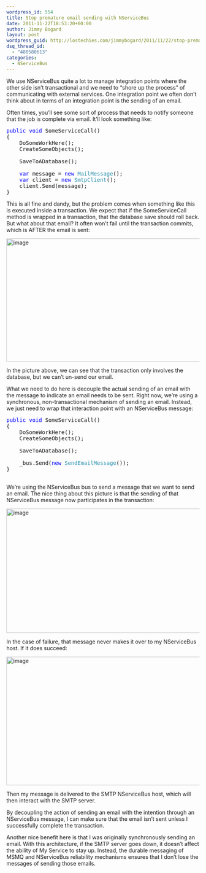 ```yaml
---
wordpress_id: 554
title: Stop premature email sending with NServiceBus
date: 2011-11-22T18:53:20+00:00
author: Jimmy Bogard
layout: post
wordpress_guid: http://lostechies.com/jimmybogard/2011/11/22/stop-premature-email-sending-with-nservicebus/
dsq_thread_id:
  - "480580613"
categories:
  - NServiceBus
---
```

We use NServiceBus quite a lot to manage integration points where the other side isn’t transactional and we need to “shore up the process” of communicating with external services. One integration point we often don’t think about in terms of an integration point is the sending of an email.

Often times, you’ll see some sort of process that needs to notify someone that the job is complete via email. It’ll look something like:

<pre class="code"><span style="color: blue">public void </span>SomeServiceCall()
{
    DoSomeWorkHere();
    CreateSomeObjects();

    SaveToADatabase();

    <span style="color: blue">var </span>message = <span style="color: blue">new </span><span style="color: #2b91af">MailMessage</span>();
    <span style="color: blue">var </span>client = <span style="color: blue">new </span><span style="color: #2b91af">SmtpClient</span>();
    client.Send(message);
}
</pre>

This is all fine and dandy, but the problem comes when something like this is executed inside a transaction. We expect that if the SomeServiceCall method is wrapped in a transaction, that the database save should roll back. But what about that email? It often won’t fail until the transaction commits, which is AFTER the email is sent:

[<img style="background-image: none; border-bottom: 0px; border-left: 0px; padding-left: 0px; padding-right: 0px; display: inline; border-top: 0px; border-right: 0px; padding-top: 0px" title="image" border="0" alt="image" src="http://lostechies.com/content/jimmybogard/uploads/2011/11/image_thumb.png" width="575" height="321" />](http://lostechies.com/content/jimmybogard/uploads/2011/11/image.png)

In the picture above, we can see that the transaction only involves the database, but we can’t un-send our email.

What we need to do here is decouple the actual sending of an email with the message to indicate an email needs to be sent. Right now, we’re using a synchronous, non-transactional mechanism of sending an email. Instead, we just need to wrap that interaction point with an NServiceBus message:

<pre class="code"><span style="color: blue">public void </span>SomeServiceCall()
{
    DoSomeWorkHere();
    CreateSomeObjects();

    SaveToADatabase();

    _bus.Send(<span style="color: blue">new </span><span style="color: #2b91af">SendEmailMessage</span>());
}

</pre>

We’re using the NServiceBus bus to send a message that we want to send an email. The nice thing about this picture is that the sending of that NServiceBus message now participates in the transaction:

[<img style="background-image: none; border-bottom: 0px; border-left: 0px; padding-left: 0px; padding-right: 0px; display: inline; border-top: 0px; border-right: 0px; padding-top: 0px" title="image" border="0" alt="image" src="http://lostechies.com/content/jimmybogard/uploads/2011/11/image_thumb1.png" width="575" height="324" />](http://lostechies.com/content/jimmybogard/uploads/2011/11/image1.png)

In the case of failure, that message never makes it over to my NServiceBus host. If it does succeed:

[<img style="background-image: none; border-bottom: 0px; border-left: 0px; padding-left: 0px; padding-right: 0px; display: inline; border-top: 0px; border-right: 0px; padding-top: 0px" title="image" border="0" alt="image" src="http://lostechies.com/content/jimmybogard/uploads/2011/11/image_thumb2.png" width="575" height="335" />](http://lostechies.com/content/jimmybogard/uploads/2011/11/image2.png)

Then my message is delivered to the SMTP NServiceBus host, which will then interact with the SMTP server.

By decoupling the action of sending an email with the intention through an NServiceBus message, I can make sure that the email isn’t sent unless I successfully complete the transaction.

Another nice benefit here is that I was originally synchronously sending an email. With this architecture, if the SMTP server goes down, it doesn’t affect the ability of My Service to stay up. Instead, the durable messaging of MSMQ and NServiceBus reliability mechanisms ensures that I don’t lose the messages of sending those emails.
